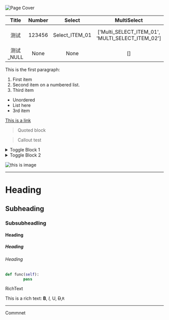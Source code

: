 
![Page Cover](https://www.notion.so/image/https%3A%252F%252Fwww.notion.so%252Fimages%252Fpage-cover%252Fnasa_earth_grid.jpg)

Title | Number | Select | MultiSelect | Date | Persson | Files | CheckBox | Url | Email | Phone
:---: | :---: | :---: | :---: | :---: | :---: | :---: | :---: | :---: | :---: | :---:
测试 | 123456 | Select_ITEM_01 | ['Multi_SELECT_ITEM_01', 'MULTI_SELECT_ITEM_02'] | 2021-05-01 00:00:00 | Kaede Akatsuki <kidhaibara@gmail.com> | [AptioFix-R24-RELEASE.zip](https://s3.us-west-2.amazonaws.com/secure.notion-static.com/a88e9b90-8865-4cfb-bdf9-c614f5a05ce0/AptioFix-R24-RELEASE.zip?X-Amz-Algorithm=AWS4-HMAC-SHA256&X-Amz-Credential=AKIAT73L2G45O3KS52Y5%2F20210601%2Fus-west-2%2Fs3%2Faws4_request&X-Amz-Date=20210601T143316Z&X-Amz-Expires=86400&X-Amz-Signature=65915d99da0d0b45e3209e158bd5e715a1d6748fc8152884edb637fe477145d3&X-Amz-SignedHeaders=host) | True | https://www.notion.so/kaedea/MarkDown-Test-Page-9a873436a8b54f6a9b8ec1be725548a4 | kidhaibara@gmail.com | 020-00000000
测试_NULL | None | None | [] | None |  |  | False |  |  |



This is the first paragraph:

1. First item
1. Second item on a numbered list.
1. Third item
 - Unordered
 - List here
 - 3rd item

[This is a link](https://respawn.io)

> Quoted block

> Callout test

<details>
<summary>Toggle Block 1</summary>
<pre><code>Hello, Toggle Block 1
</code></pre>
</details>

<details>
<summary>Toggle Block 2</summary>
<pre><code>Hello, Toggle Block 2
</code></pre>
</details>

![this is image](https://s3.us-west-2.amazonaws.com/secure.notion-static.com/fdee384c-0bfa-427c-84e3-f49d28b42735/kiminonaha_tenkinoko_2.jpg?X-Amz-Algorithm=AWS4-HMAC-SHA256&X-Amz-Credential=AKIAT73L2G45O3KS52Y5%2F20210601%2Fus-west-2%2Fs3%2Faws4_request&X-Amz-Date=20210601T143258Z&X-Amz-Expires=86400&X-Amz-Signature=d570366cd865c04cd6be98116c64b995a894bc38ab0d483f4638f3826e0ecb0b&X-Amz-SignedHeaders=host)

---

# Heading

## Subheading

### Subsubheadling

#### Heading

##### Heading

###### Heading

```Python
def func(self):
		pass
```


RichText

This is a rich text: __B__, *I,* U, ~~D~~,`R` 

---

Commnet




<!-- Generated by NotionPageWriter
notion-down.version = 0.0.1
notion-down.revision = b'498c3d8'
-->